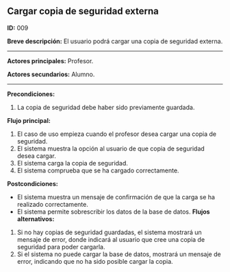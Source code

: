 ## Cargar copia de seguridad externa
**ID:** 009

**Breve descripción:** El usuario podrá cargar una copia de seguridad externa.
 
---

**Actores principales:** Profesor. 

**Actores secundarios:** Alumno. 

---
**Precondiciones:**

 1. La copia de seguridad debe haber sido previamente guardada.


**Flujo principal:**

 1. El caso de uso empieza cuando el profesor desea cargar una copia de seguridad.
 2. El sistema muestra la opción al usuario de que copia de seguridad desea cargar.
 3. El sistema carga la copia de seguridad.
 4. El sistema comprueba que se ha cargado correctamente.

**Postcondiciones:**

 * El sistema muestra un mensaje de confirmación de que la carga se ha realizado correctamente.
 * El sistema permite sobrescribir los datos de la base de datos.
**Flujos alternativos:**
 1. Si no hay copias de seguridad guardadas, el sistema mostrará un mensaje de error, donde indicará al usuario que cree una copia de seguridad para poder cargarla.
 2. Si el sistema no puede cargar la base de datos, mostrará un mensaje de error, indicando  que no ha sido posible cargar la copia.
